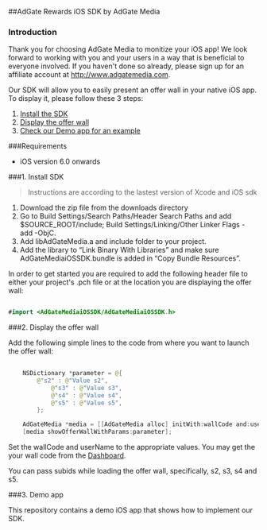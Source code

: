 ##AdGate Rewards iOS SDK by AdGate Media
### Introduction
Thank you for choosing AdGate Media to monitize your iOS app! We look forward to working with you and your users in a way that is beneficial to everyone involved. If you haven't done so already, please sign up for an affiliate account at http://www.adgatemedia.com.

Our SDK will allow you to easily present an offer wall in your native iOS app. To display it, please follow these 3 steps:

1. [Install the SDK](#1-install-sdk)
2. [Display the offer wall](#2-Display-the-offer-wall)
3. [Check our Demo app for an example](#3-demo-app)

###Requirements

- iOS version 6.0 onwards

###1. Install SDK

> Instructions are according to the lastest version of Xcode and iOS sdk

1. Download the zip file from the downloads directory
2. Go to Build Settings/Search Paths/Header Search Paths and add $SOURCE_ROOT/include; Build Settings/Linking/Other Linker Flags - add -ObjC.
3. Add libAdGateMedia.a and include folder to your project.
4. Add the library to “Link Binary With Libraries” and make sure AdGateMediaiOSSDK.bundle is added in “Copy Bundle Resources”.

In order to get started you are required to add the following header file to either your project's .pch file or at the location you are displaying the offer wall:

```java

#import <AdGateMediaiOSSDK/AdGateMediaiOSSDK.h>

```
###2. Display the offer wall

Add the following simple lines to the code from where you want to launch the offer wall:

```java
    	
    NSDictionary *parameter = @{
		@"s2" : @"Value s2",
	        @"s3" : @"Value s3",
	        @"s4" : @"Value s4",
	        @"s5" : @"Value s5",
    	};

    AdGateMedia *media = [[AdGateMedia alloc] initWith:wallCode and:userName withParent:self];
    [media showOfferWallWithParams:parameter];

```

Set the wallCode and userName to the appropriate values. You may get the your wall code from the [Dashboard](https://panel.adgatemedia.com/affiliate/vc-walls).

You can pass subids while loading the offer wall, specifically, s2, s3, s4 and s5.

###3. Demo app

This repository contains a demo iOS app that shows how to implement our SDK.
